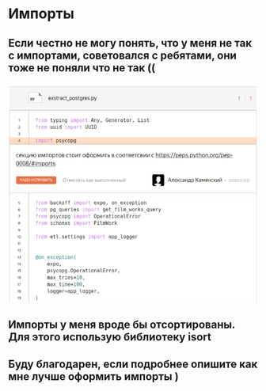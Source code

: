 # Импорты
## Если честно не могу понять, что у меня не так с импортами, советовался с ребятами, они тоже не поняли что не так ((
![import_question.png](import_question.png)
## Импорты у меня вроде бы отсортированы. Для этого использую библиотеку isort
## Буду благодарен, если подробнее опишите как мне лучше оформить импорты )

